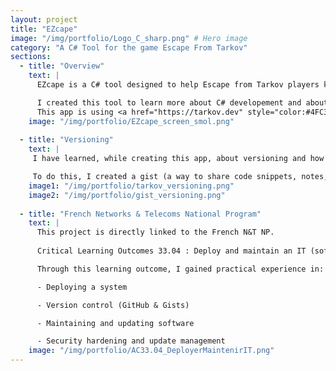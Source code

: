 ```yaml
---
layout: project
title: "EZcape"
image: "/img/portfolio/Logo_C_sharp.png" # Hero image
category: "A C# Tool for the game Escape From Tarkov"
sections:
  - title: "Overview"
    text: | 
      EZcape is a C# tool designed to help Escape from Tarkov players keep track of their ongoing tasks, and progress efficiently. It has a light and dark theme for a better UX.

      I created this tool to learn more about C# developement and about API's and how to use them. 
      This app is using <a href="https://tarkov.dev" style="color:#4FC3F7;">tarkov.dev</a>'s API for quests informations and rewards.
    image: "/img/portfolio/EZcape_screen_smol.png"
    
  - title: "Versioning"
    text: |
     I have learned, while creating this app, about versioning and how to prompt the user to update his app to the newest realease version.

     To do this, I created a gist (a way to share code snippets, notes, and other small pieces of information). The app will read on launch the gist, this will give the app the current version. 
    image1: "/img/portfolio/tarkov_versioning.png"
    image2: "/img/portfolio/gist_versioning.png"
    
  - title: "French Networks & Telecoms National Program"
    text: |
      This project is directly linked to the French N&T NP.
      
      Critical Learning Outcomes 33.04 : Deploy and maintain an IT (software) solution.

      Through this learning outcome, I gained practical experience in:

      - Deploying a system

      - Version control (GitHub & Gists)

      - Maintaining and updating software

      - Security hardening and update management
    image: "/img/portfolio/AC33.04_DeployerMaintenirIT.png"
---
```

